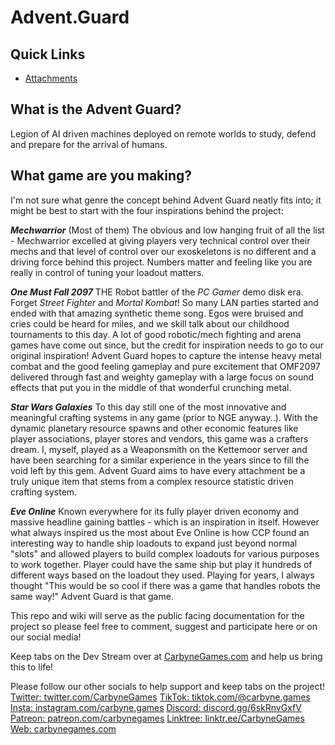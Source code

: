 # Advent.Guard

## Quick Links
- [Attachments](Attachments/attachments.hub.md)

## What is the Advent Guard?
Legion of AI driven machines deployed on remote worlds to study, defend and prepare for the arrival of humans.

## What game are you making?

I'm not sure what genre the concept behind Advent Guard neatly fits into; it might be best to start with the four inspirations behind the project: 

***Mechwarrior*** (Most of them)
The obvious and low hanging fruit of all the list - Mechwarrior excelled at giving players very technical control over their mechs and that level of control over our exoskeletons is no different and a driving force behind this project. Numbers matter and feeling like you are really in control of tuning your loadout matters. 

***One Must Fall 2097***
THE Robot battler of the *PC Gamer* demo disk era. Forget *Street Fighter* and *Mortal Kombat*! So many LAN parties started and ended with that amazing synthetic theme song. Egos were bruised and cries could be heard for miles, and we skill talk about our childhood tournaments to this day. A lot of good robotic/mech fighting and arena games have come out since, but the credit for inspiration needs to go to our original inspiration! Advent Guard hopes to capture the intense heavy metal combat and the good feeling gameplay and pure excitement that OMF2097 delivered through fast and weighty gameplay with a large focus on sound effects that put you in the middle of that wonderful crunching metal.

***Star Wars Galaxies***
To this day still one of the most innovative and meaningful crafting systems in any game (prior to NGE anyway..). With the dynamic planetary resource spawns and other economic features like player associations, player stores and vendors, this game was a crafters dream. I, myself, played as a Weaponsmith on the Kettemoor server and have been searching for a similar experience in the years since to fill the void left by this gem. Advent Guard aims to have every attachment be a truly unique item that stems from a complex resource statistic driven crafting system.

***Eve Online***
Known everywhere for its fully player driven economy and massive headline gaining battles - which is an inspiration in itself. However what always inspired us the most about Eve Online is how CCP found an interesting way to handle ship loadouts to expand just beyond normal "slots" and allowed players to build complex loadouts for various purposes to work together. Player could have the same ship but play it hundreds of different ways based on the loadout they used. Playing for years, I always thought "This would be so cool if there was a game that handles robots the same way!" Advent Guard is that game.

This repo and wiki will serve as the public facing documentation for the project so please feel free to comment, suggest and participate here or on our social media!

Keep tabs on the Dev Stream over at [CarbyneGames.com](https://carbynegames.com) and help us bring this to life!

Please follow our other socials to help support and keep tabs on the project!
[Twitter: twitter.com/CarbyneGames](https://twitter.com/CarbyneGames)
[TikTok: tiktok.com/@carbyne.games](https://tiktok.com/@carbyne.games)
[Insta: instagram.com/carbyne.games](https://instagram.com/carbyne.games)
[Discord: discord.gg/6skRnvGxfV](https://discord.gg/6skRnvGxfV)
[Patreon: patreon.com/carbynegames](https://patreon.com/carbynegames)
[Linktree: linktr.ee/CarbyneGames](https://linktr.ee/CarbyneGames)
[Web: carbynegames.com](https://carbynegames.com)